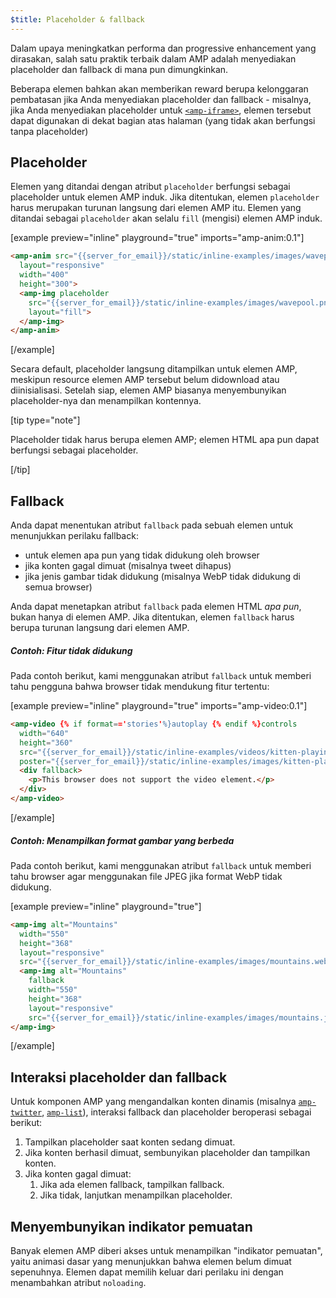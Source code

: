 ```yaml
---
$title: Placeholder & fallback
---
```


Dalam upaya meningkatkan performa dan progressive enhancement yang dirasakan, salah satu praktik terbaik dalam AMP adalah menyediakan placeholder dan fallback di mana pun dimungkinkan.

Beberapa elemen bahkan akan memberikan reward berupa kelonggaran pembatasan jika Anda menyediakan placeholder dan fallback - misalnya, jika Anda menyediakan placeholder untuk [`<amp-iframe>`](../../../../documentation/components/reference/amp-iframe.md#iframe-with-placeholder), elemen tersebut dapat digunakan di dekat bagian atas halaman (yang tidak akan berfungsi tanpa placeholder)

## Placeholder

Elemen yang ditandai dengan atribut `placeholder` berfungsi
sebagai placeholder untuk elemen AMP induk.
Jika ditentukan, elemen `placeholder` harus merupakan turunan langsung dari elemen AMP itu.
Elemen yang ditandai sebagai `placeholder` akan selalu `fill` (mengisi) elemen AMP induk.

[example preview="inline" playground="true" imports="amp-anim:0.1"]
```html
<amp-anim src="{{server_for_email}}/static/inline-examples/images/wavepool.gif"
  layout="responsive"
  width="400"
  height="300">
  <amp-img placeholder
    src="{{server_for_email}}/static/inline-examples/images/wavepool.png"
    layout="fill">
  </amp-img>
</amp-anim>
```
[/example]

Secara default, placeholder langsung ditampilkan untuk elemen AMP,
meskipun resource elemen AMP tersebut belum didownload atau diinisialisasi.
Setelah siap, elemen AMP biasanya menyembunyikan placeholder-nya dan menampilkan kontennya.

[tip type="note"]

Placeholder tidak harus berupa elemen AMP;
elemen HTML apa pun dapat berfungsi sebagai placeholder.

[/tip]

## Fallback

Anda dapat menentukan atribut `fallback` pada sebuah elemen untuk menunjukkan perilaku fallback:

* untuk elemen apa pun yang tidak didukung oleh browser
* jika konten gagal dimuat (misalnya tweet dihapus)
* jika jenis gambar tidak didukung (misalnya WebP tidak didukung di semua browser)

Anda dapat menetapkan atribut `fallback` pada elemen HTML *apa pun*, bukan hanya di elemen AMP. Jika ditentukan, elemen `fallback` harus berupa turunan langsung dari elemen AMP.

##### Contoh: Fitur tidak didukung

Pada contoh berikut, kami menggunakan atribut `fallback` untuk memberi tahu pengguna bahwa browser tidak mendukung fitur tertentu:

[example preview="inline" playground="true" imports="amp-video:0.1"]
```html
<amp-video {% if format=='stories'%}autoplay {% endif %}controls
  width="640"
  height="360"
  src="{{server_for_email}}/static/inline-examples/videos/kitten-playing.mp4"
  poster="{{server_for_email}}/static/inline-examples/images/kitten-playing.png">
  <div fallback>
    <p>This browser does not support the video element.</p>
  </div>
</amp-video>
```
[/example]

##### Contoh: Menampilkan format gambar yang berbeda

Pada contoh berikut, kami menggunakan atribut `fallback` untuk memberi tahu browser agar menggunakan file JPEG jika format WebP tidak didukung. 

[example preview="inline" playground="true"]
```html
<amp-img alt="Mountains"
  width="550"
  height="368"
  layout="responsive"
  src="{{server_for_email}}/static/inline-examples/images/mountains.webp">
  <amp-img alt="Mountains"
    fallback
    width="550"
    height="368"
    layout="responsive"
    src="{{server_for_email}}/static/inline-examples/images/mountains.jpg"></amp-img>
</amp-img>
```
[/example]

## Interaksi placeholder dan fallback

Untuk komponen AMP yang mengandalkan konten dinamis (misalnya [`amp-twitter`](../../../../documentation/components/reference/amp-twitter.md), [`amp-list`](../../../../documentation/components/reference/amp-list.md)), interaksi fallback dan placeholder beroperasi sebagai berikut:

<ol>
  <li>Tampilkan placeholder saat konten sedang dimuat.</li>
  <li>Jika konten berhasil dimuat, sembunyikan placeholder dan tampilkan konten.</li>
  <li>Jika konten gagal dimuat:
    <ol>
      <li>Jika ada elemen fallback, tampilkan fallback.</li>
      <li>Jika tidak, lanjutkan menampilkan placeholder.</li>
    </ol>
  </li>
</ol>

## Menyembunyikan indikator pemuatan

Banyak elemen AMP diberi akses untuk menampilkan "indikator pemuatan",
yaitu animasi dasar yang menunjukkan bahwa elemen belum dimuat sepenuhnya.
Elemen dapat memilih keluar dari perilaku ini dengan menambahkan atribut `noloading`.
 
